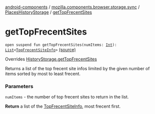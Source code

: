 [android-components](../../index.md) / [mozilla.components.browser.storage.sync](../index.md) / [PlacesHistoryStorage](index.md) / [getTopFrecentSites](./get-top-frecent-sites.md)

# getTopFrecentSites

`open suspend fun getTopFrecentSites(numItems: `[`Int`](https://kotlinlang.org/api/latest/jvm/stdlib/kotlin/-int/index.html)`): `[`List`](https://kotlinlang.org/api/latest/jvm/stdlib/kotlin.collections/-list/index.html)`<`[`TopFrecentSiteInfo`](../../mozilla.components.concept.storage/-top-frecent-site-info/index.md)`>` [(source)](https://github.com/mozilla-mobile/android-components/blob/master/components/browser/storage-sync/src/main/java/mozilla/components/browser/storage/sync/PlacesHistoryStorage.kt#L101)

Overrides [HistoryStorage.getTopFrecentSites](../../mozilla.components.concept.storage/-history-storage/get-top-frecent-sites.md)

Returns a list of the top frecent site infos limited by the given number of items
sorted by most to least frecent.

### Parameters

`numItems` - the number of top frecent sites to return in the list.

**Return**
a list of the [TopFrecentSiteInfo](../../mozilla.components.concept.storage/-top-frecent-site-info/index.md), most frecent first.

